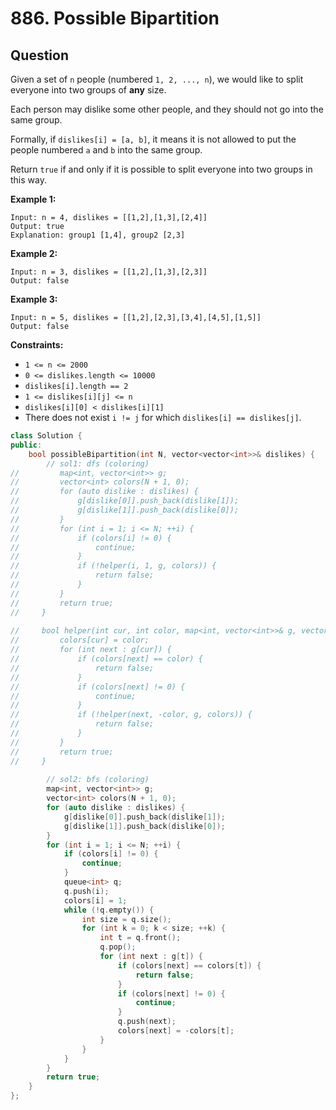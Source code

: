 # 886. Possible Bipartition

## Question

Given a set of `n` people \(numbered `1, 2, ..., n`\), we would like to split everyone into two groups of **any** size.

Each person may dislike some other people, and they should not go into the same group. 

Formally, if `dislikes[i] = [a, b]`, it means it is not allowed to put the people numbered `a` and `b` into the same group.

Return `true` if and only if it is possible to split everyone into two groups in this way.

**Example 1:**

```text
Input: n = 4, dislikes = [[1,2],[1,3],[2,4]]
Output: true
Explanation: group1 [1,4], group2 [2,3]
```

**Example 2:**

```text
Input: n = 3, dislikes = [[1,2],[1,3],[2,3]]
Output: false
```

**Example 3:**

```text
Input: n = 5, dislikes = [[1,2],[2,3],[3,4],[4,5],[1,5]]
Output: false
```

**Constraints:**

* `1 <= n <= 2000`
* `0 <= dislikes.length <= 10000`
* `dislikes[i].length == 2`
* `1 <= dislikes[i][j] <= n`
* `dislikes[i][0] < dislikes[i][1]`
* There does not exist `i != j` for which `dislikes[i] == dislikes[j]`.

```cpp
class Solution {
public:
    bool possibleBipartition(int N, vector<vector<int>>& dislikes) {
        // sol1: dfs (coloring)
//         map<int, vector<int>> g;
//         vector<int> colors(N + 1, 0);
//         for (auto dislike : dislikes) {
//             g[dislike[0]].push_back(dislike[1]);
//             g[dislike[1]].push_back(dislike[0]);
//         }
//         for (int i = 1; i <= N; ++i) {
//             if (colors[i] != 0) {
//                 continue;
//             }
//             if (!helper(i, 1, g, colors)) {
//                 return false;
//             }
//         }
//         return true;
//     }
    
//     bool helper(int cur, int color, map<int, vector<int>>& g, vector<int>& colors) {
//         colors[cur] = color;
//         for (int next : g[cur]) {
//             if (colors[next] == color) {
//                 return false;
//             }
//             if (colors[next] != 0) {
//                 continue;
//             }
//             if (!helper(next, -color, g, colors)) {
//                 return false;
//             }
//         }
//         return true;
//     }
        
        // sol2: bfs (coloring)
        map<int, vector<int>> g;
        vector<int> colors(N + 1, 0);
        for (auto dislike : dislikes) {
            g[dislike[0]].push_back(dislike[1]);
            g[dislike[1]].push_back(dislike[0]);
        }
        for (int i = 1; i <= N; ++i) {
            if (colors[i] != 0) {
                continue;
            }
            queue<int> q;
            q.push(i);
            colors[i] = 1;
            while (!q.empty()) {
                int size = q.size();
                for (int k = 0; k < size; ++k) {
                    int t = q.front();
                    q.pop();
                    for (int next : g[t]) {
                        if (colors[next] == colors[t]) {
                            return false;
                        }
                        if (colors[next] != 0) {
                            continue;
                        }
                        q.push(next);
                        colors[next] = -colors[t];
                    }
                }
            }
        }
        return true;
    }
};
```

